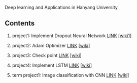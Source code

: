 Deep learning and Applications in Hanyang University

## Contents

1. project1: Implement Dropout Neural Network [LINK](./project1)
                                              [[wiki1]](https://github.com/Lkangmin/Deep-learning/blob/master/project1/Assignment%201.pdf)

2. project2: Adam Optimizer [LINK](./project2)
                            [[wiki]](https://github.com/Lkangmin/Deep-learning/blob/master/project2/Assignment%202.pdf)

3. project3: Check point [LINK](./project3)
                         [[wiki]](https://github.com/Lkangmin/Deep-learning/blob/master/project3/Assignment%203.pdf)

4. project4: Implement LSTM [LINK](./project4)
                            [[wiki]](https://github.com/Lkangmin/Deep-learning/blob/master/project4/Assignment%204.pdf)

5. term project1: Image classification with CNN [LINK](https://github.com/Lkangmin/Deep-learning/tree/master/Term%20project1/image%20classification)
                                                [[wiki]](https://github.com/Lkangmin/Deep-learning/blob/master/Term%20project1/image%20classification/Term_assignment_1.pdf)
